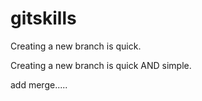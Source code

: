 # gitskills

Creating a new branch is quick.

Creating a new branch is quick AND simple.

add merge.....
